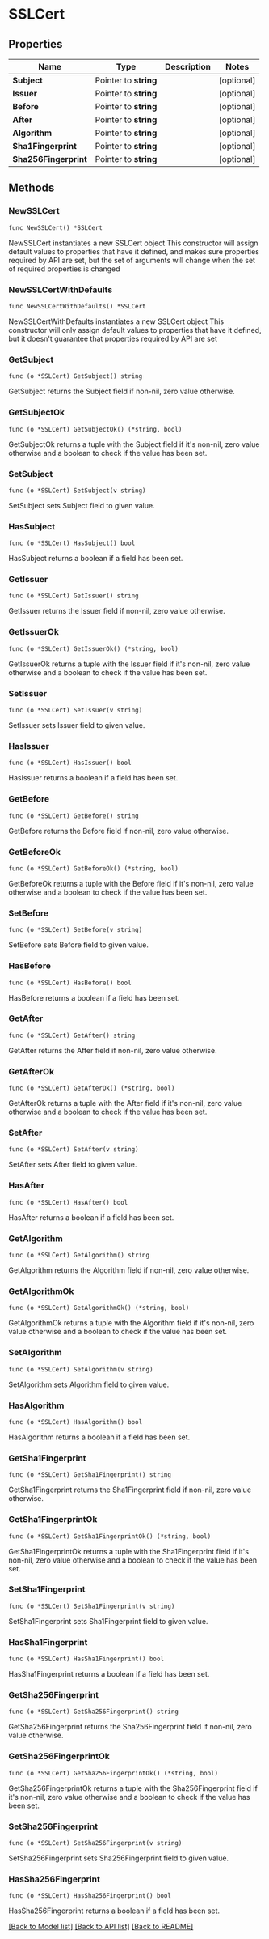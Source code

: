 # SSLCert

## Properties

Name | Type | Description | Notes
------------ | ------------- | ------------- | -------------
**Subject** | Pointer to **string** |  | [optional] 
**Issuer** | Pointer to **string** |  | [optional] 
**Before** | Pointer to **string** |  | [optional] 
**After** | Pointer to **string** |  | [optional] 
**Algorithm** | Pointer to **string** |  | [optional] 
**Sha1Fingerprint** | Pointer to **string** |  | [optional] 
**Sha256Fingerprint** | Pointer to **string** |  | [optional] 

## Methods

### NewSSLCert

`func NewSSLCert() *SSLCert`

NewSSLCert instantiates a new SSLCert object
This constructor will assign default values to properties that have it defined,
and makes sure properties required by API are set, but the set of arguments
will change when the set of required properties is changed

### NewSSLCertWithDefaults

`func NewSSLCertWithDefaults() *SSLCert`

NewSSLCertWithDefaults instantiates a new SSLCert object
This constructor will only assign default values to properties that have it defined,
but it doesn't guarantee that properties required by API are set

### GetSubject

`func (o *SSLCert) GetSubject() string`

GetSubject returns the Subject field if non-nil, zero value otherwise.

### GetSubjectOk

`func (o *SSLCert) GetSubjectOk() (*string, bool)`

GetSubjectOk returns a tuple with the Subject field if it's non-nil, zero value otherwise
and a boolean to check if the value has been set.

### SetSubject

`func (o *SSLCert) SetSubject(v string)`

SetSubject sets Subject field to given value.

### HasSubject

`func (o *SSLCert) HasSubject() bool`

HasSubject returns a boolean if a field has been set.

### GetIssuer

`func (o *SSLCert) GetIssuer() string`

GetIssuer returns the Issuer field if non-nil, zero value otherwise.

### GetIssuerOk

`func (o *SSLCert) GetIssuerOk() (*string, bool)`

GetIssuerOk returns a tuple with the Issuer field if it's non-nil, zero value otherwise
and a boolean to check if the value has been set.

### SetIssuer

`func (o *SSLCert) SetIssuer(v string)`

SetIssuer sets Issuer field to given value.

### HasIssuer

`func (o *SSLCert) HasIssuer() bool`

HasIssuer returns a boolean if a field has been set.

### GetBefore

`func (o *SSLCert) GetBefore() string`

GetBefore returns the Before field if non-nil, zero value otherwise.

### GetBeforeOk

`func (o *SSLCert) GetBeforeOk() (*string, bool)`

GetBeforeOk returns a tuple with the Before field if it's non-nil, zero value otherwise
and a boolean to check if the value has been set.

### SetBefore

`func (o *SSLCert) SetBefore(v string)`

SetBefore sets Before field to given value.

### HasBefore

`func (o *SSLCert) HasBefore() bool`

HasBefore returns a boolean if a field has been set.

### GetAfter

`func (o *SSLCert) GetAfter() string`

GetAfter returns the After field if non-nil, zero value otherwise.

### GetAfterOk

`func (o *SSLCert) GetAfterOk() (*string, bool)`

GetAfterOk returns a tuple with the After field if it's non-nil, zero value otherwise
and a boolean to check if the value has been set.

### SetAfter

`func (o *SSLCert) SetAfter(v string)`

SetAfter sets After field to given value.

### HasAfter

`func (o *SSLCert) HasAfter() bool`

HasAfter returns a boolean if a field has been set.

### GetAlgorithm

`func (o *SSLCert) GetAlgorithm() string`

GetAlgorithm returns the Algorithm field if non-nil, zero value otherwise.

### GetAlgorithmOk

`func (o *SSLCert) GetAlgorithmOk() (*string, bool)`

GetAlgorithmOk returns a tuple with the Algorithm field if it's non-nil, zero value otherwise
and a boolean to check if the value has been set.

### SetAlgorithm

`func (o *SSLCert) SetAlgorithm(v string)`

SetAlgorithm sets Algorithm field to given value.

### HasAlgorithm

`func (o *SSLCert) HasAlgorithm() bool`

HasAlgorithm returns a boolean if a field has been set.

### GetSha1Fingerprint

`func (o *SSLCert) GetSha1Fingerprint() string`

GetSha1Fingerprint returns the Sha1Fingerprint field if non-nil, zero value otherwise.

### GetSha1FingerprintOk

`func (o *SSLCert) GetSha1FingerprintOk() (*string, bool)`

GetSha1FingerprintOk returns a tuple with the Sha1Fingerprint field if it's non-nil, zero value otherwise
and a boolean to check if the value has been set.

### SetSha1Fingerprint

`func (o *SSLCert) SetSha1Fingerprint(v string)`

SetSha1Fingerprint sets Sha1Fingerprint field to given value.

### HasSha1Fingerprint

`func (o *SSLCert) HasSha1Fingerprint() bool`

HasSha1Fingerprint returns a boolean if a field has been set.

### GetSha256Fingerprint

`func (o *SSLCert) GetSha256Fingerprint() string`

GetSha256Fingerprint returns the Sha256Fingerprint field if non-nil, zero value otherwise.

### GetSha256FingerprintOk

`func (o *SSLCert) GetSha256FingerprintOk() (*string, bool)`

GetSha256FingerprintOk returns a tuple with the Sha256Fingerprint field if it's non-nil, zero value otherwise
and a boolean to check if the value has been set.

### SetSha256Fingerprint

`func (o *SSLCert) SetSha256Fingerprint(v string)`

SetSha256Fingerprint sets Sha256Fingerprint field to given value.

### HasSha256Fingerprint

`func (o *SSLCert) HasSha256Fingerprint() bool`

HasSha256Fingerprint returns a boolean if a field has been set.


[[Back to Model list]](../README.md#documentation-for-models) [[Back to API list]](../README.md#documentation-for-api-endpoints) [[Back to README]](../README.md)


